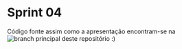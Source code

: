 # Sprint 04
Código fonte assim como a apresentação encontram-se na ![branch principal](https://github.com/babi2707/Collegare-Documentation) deste repositório :)
